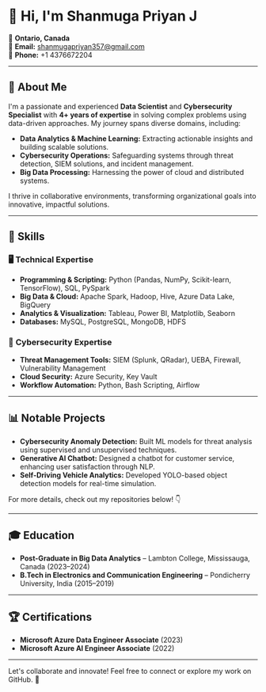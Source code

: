 # 👋 Hi, I'm Shanmuga Priyan J

📍 **Ontario, Canada**  
📧 **Email:** shanmugapriyan357@gmail.com  
📱 **Phone:** +1 4376672204  

---

## 🌟 **About Me**

I'm a passionate and experienced **Data Scientist** and **Cybersecurity Specialist** with **4+ years of expertise** in solving complex problems using data-driven approaches. My journey spans diverse domains, including:

- **Data Analytics & Machine Learning:** Extracting actionable insights and building scalable solutions.
- **Cybersecurity Operations:** Safeguarding systems through threat detection, SIEM solutions, and incident management.
- **Big Data Processing:** Harnessing the power of cloud and distributed systems.

I thrive in collaborative environments, transforming organizational goals into innovative, impactful solutions.

---

## 🔧 **Skills**

### 🖥️ **Technical Expertise**
- **Programming & Scripting:** Python (Pandas, NumPy, Scikit-learn, TensorFlow), SQL, PySpark
- **Big Data & Cloud:** Apache Spark, Hadoop, Hive, Azure Data Lake, BigQuery
- **Analytics & Visualization:** Tableau, Power BI, Matplotlib, Seaborn
- **Databases:** MySQL, PostgreSQL, MongoDB, HDFS

### 🔐 **Cybersecurity Expertise**
- **Threat Management Tools:** SIEM (Splunk, QRadar), UEBA, Firewall, Vulnerability Management
- **Cloud Security:** Azure Security, Key Vault
- **Workflow Automation:** Python, Bash Scripting, Airflow

---

## 📊 **Notable Projects**
- **Cybersecurity Anomaly Detection:** Built ML models for threat analysis using supervised and unsupervised techniques.
- **Generative AI Chatbot:** Designed a chatbot for customer service, enhancing user satisfaction through NLP.
- **Self-Driving Vehicle Analytics:** Developed YOLO-based object detection models for real-time simulation.

For more details, check out my repositories below! 👇

---

## 🎓 **Education**
- **Post-Graduate in Big Data Analytics** – Lambton College, Mississauga, Canada (2023–2024)  
- **B.Tech in Electronics and Communication Engineering** – Pondicherry University, India (2015–2019)  

---

## 🏆 **Certifications**
- **Microsoft Azure Data Engineer Associate** (2023)  
- **Microsoft Azure AI Engineer Associate** (2022)  

---

Let's collaborate and innovate! Feel free to connect or explore my work on GitHub. 🚀
